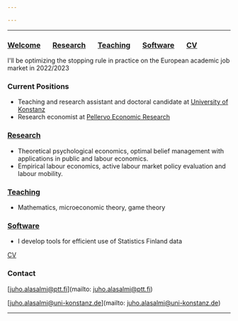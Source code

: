 ```yaml
---

---
```


***

### [Welcome](index.md) &nbsp; &nbsp; &nbsp; [Research](research.md) &nbsp; &nbsp; &nbsp; [Teaching](teaching.md) &nbsp; &nbsp; &nbsp; [Software](software.md) &nbsp; &nbsp; &nbsp; [CV](/cv_alasalmi/cv_juhoalasalmi.pdf)

I'll be optimizing the stopping rule in practice on the European academic job market in 2022/2023

### Current Positions

  * Teaching and research assistant and doctoral candidate at [University of Konstanz](https://www.wiwi.uni-konstanz.de/goldluecke/team/academic-staff/doctoral-students/)
  * Research economist at [Pellervo Economic Research](http://www.ptt.fi/)

### [Research](research.md)

  * Theoretical psychological economics, optimal belief management with applications in public and labour economics. 
  * Empirical labour economics, active labour market policy evaluation and labour mobility.

### [Teaching](teaching.md)
  * Mathematics, microeconomic theory, game theory

### [Software](https://github.com/jalasalmi)
  * I develop tools for efficient use of Statistics Finland data



[CV](/cv_alasalmi/cv_juhoalasalmi.pdf)

### Contact

[juho.alasalmi@ptt.fi](mailto: juho.alasalmi@ptt.fi)

[juho.alasalmi@uni-konstanz.de](mailto: juho.alasalmi@uni-konstanz.de)

***

